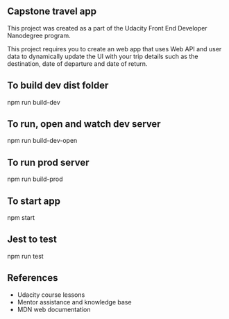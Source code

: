 ## Capstone travel app
This project was created as a part of the Udacity Front End Developer Nanodegree program.

This project requires you to create an web app that uses Web API and user data to dynamically update the UI with your trip details such as the destination, date of departure and date of return.

## To build dev dist folder
npm run build-dev

## To run, open and watch dev server
npm run build-dev-open

## To run prod server
npm run build-prod

## To start app
npm start

## Jest to test
npm run test

## References
- Udacity course lessons
- Mentor assistance and knowledge base
- MDN web documentation
